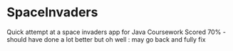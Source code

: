 # SpaceInvaders
Quick attempt at a space invaders app for Java Coursework 
Scored 70% - should have done a lot better but oh well : may go back and fully fix
